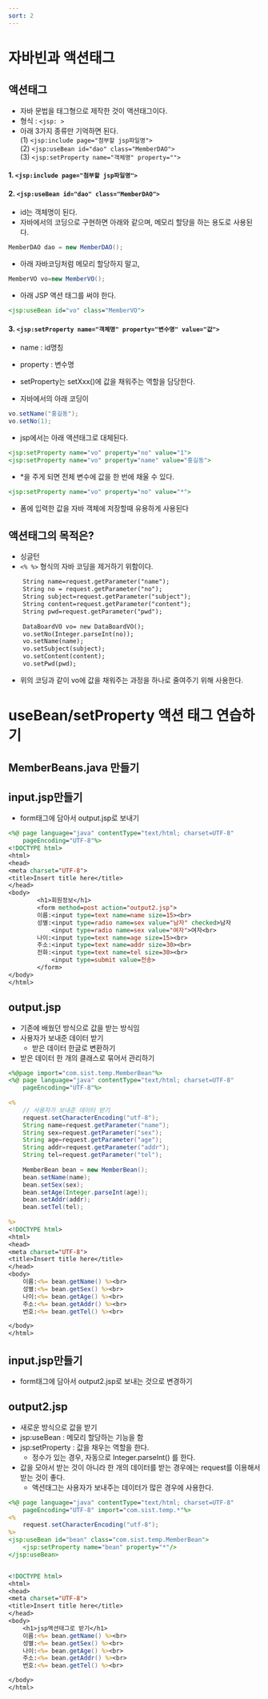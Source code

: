 ```yaml
---
sort: 2
---
```


# 자바빈과 액션태그

## 액션태그

- 자바 문법을 태그형으로 제작한 것이 액션태그이다.
- 형식 : ```<jsp: >```
- 아래 3가지 종류만 기억하면 된다. <br>
(1) ```<jsp:include page="첨부할 jsp파일명">``` <br>
  (2) ```<jsp:useBean id="dao" class="MemberDAO">``` <br>
  (3) ```<jsp:setProperty name="객체명" property="">```



#### 1. ```<jsp:include page="첨부할 jsp파일명">```





#### 2. ```<jsp:useBean id="dao" class="MemberDAO">```
- id는 객체명이 된다.
- 자바에서의 코딩으로 구현하면 아래와 같으며, 메모리 할당을 하는 용도로 사용된다.

```JAVA
MemberDAO dao = new MemberDAO();
```

- 아래 자바코딩처럼 메모리 할당하지 말고, 

```java
MemberVO vo=new MemberVO();
```

- 아래 JSP 액션 태그를 써야 한다.

```jsp
<jsp:useBean id="vo" class="MemberVO">
```


#### 3. ```<jsp:setProperty name="객체명" property="변수명" value="값">```
- name : id명칭
- property : 변수명
- setProperty는 setXxx()에 값을 채워주는 역할을 담당한다.


- 자바에서의 아래 코딩이

```java
vo.setName("홍길동");
vo.setNo(1);
```
- jsp에서는 아래 액션태그로 대체된다.

```jsp
<jsp:setProperty name="vo" property="no" value="1">
<jsp:setProperty name="vo" property="name" value="홍길동">
```

- *을 주게 되면 전체 변수에 값을 한 번에 채울 수 있다.

```jsp
<jsp:setProperty name="vo" property="no" value="*">
```

- 폼에 입력한 값을 자바 객체에 저장할때 유용하게 사용된다



## 액션태그의 목적은?
- 싱글턴
- ```<% %>``` 형식의 자바 코딩을 제거하기 위함이다.

```jsp
	String name=request.getParameter("name");
	String no = request.getParameter("no");
	String subject=request.getParameter("subject");
	String content=request.getParameter("content");
	String pwd=request.getParameter("pwd");
	
	DataBoardVO vo= new DataBoardVO();
	vo.setNo(Integer.parseInt(no));
	vo.setName(name);
	vo.setSubject(subject);
	vo.setContent(content);
	vo.setPwd(pwd);
```

- 위의 코딩과 같이 vo에 값을 채워주는 과정을 하나로 줄여주기 위해 사용한다.







# useBean/setProperty 액션 태그 연습하기

## MemberBeans.java 만들기

## input.jsp만들기
- form태그에 담아서 output.jsp로 보내기

```jsp
<%@ page language="java" contentType="text/html; charset=UTF-8"
    pageEncoding="UTF-8"%>
<!DOCTYPE html>
<html>
<head>
<meta charset="UTF-8">
<title>Insert title here</title>
</head>
<body>
		<h1>회원정보</h1>
		<form method=post action="output2.jsp">
		이름:<input type=text name=name size=15><br>
		성별:<input type=radio name=sex value="남자" checked>남자
			<input type=radio name=sex value="여자">여자<br>
		나이:<input type=text name=age size=15><br>
		주소:<input type=text name=addr size=30><br>
		전화:<input type=text name=tel size=30><br>
			<input type=submit value=전송>
		</form>
</body>
</html>
```

## output.jsp
- 기존에 배웠던 방식으로 값을 받는 방식임
- 사용자가 보내준 데이터 받기
  - 받은 데이터 한글로 변환하기 
- 받은 데이터 한 개의 클래스로 묶어서 관리하기

```jsp
<%@page import="com.sist.temp.MemberBean"%>
<%@ page language="java" contentType="text/html; charset=UTF-8"
    pageEncoding="UTF-8"%>
    
<%
	// 사용자가 보내준 데이터 받기
	request.setCharacterEncoding("utf-8");
	String name=request.getParameter("name");
	String sex=request.getParameter("sex");
	String age=request.getParameter("age");
	String addr=request.getParameter("addr");
	String tel=request.getParameter("tel");
	
	MemberBean bean = new MemberBean();
	bean.setName(name);
	bean.setSex(sex);
	bean.setAge(Integer.parseInt(age));
	bean.setAddr(addr);
	bean.setTel(tel);
	
%>
<!DOCTYPE html>
<html>
<head>
<meta charset="UTF-8">
<title>Insert title here</title>
</head>
<body>
	이름:<%= bean.getName() %><br>
	성별:<%= bean.getSex() %><br>
	나이:<%= bean.getAge() %><br>
	주소:<%= bean.getAddr() %><br>
	번호:<%= bean.getTel() %><br>

</body>
</html>
```

## input.jsp만들기
- form태그에 담아서 output2.jsp로 보내는 것으로 변경하기

## output2.jsp
- 새로운 방식으로 값을 받기
- jsp:useBean : 메모리 할당하는 기능을 함
- jsp:setProperty : 값을 채우는 역할을 한다.
  - 정수가 있는 경우, 자동으로 Integer.parseInt() 를 한다. 
- 값을 모아서 받는 것이 아니라 한 개의 데이터를 받는 경우에는 request를 이용해서 받는 것이 좋다.
  - 액션태그는 사용자가 보내주는 데이터가 많은 경우에 사용한다.
  
```jsp
<%@ page language="java" contentType="text/html; charset=UTF-8"
    pageEncoding="UTF-8" import="com.sist.temp.*"%>
<%
	request.setCharacterEncoding("utf-8");
%>
<jsp:useBean id="bean" class="com.sist.temp.MemberBean">
	<jsp:setProperty name="bean" property="*"/>
</jsp:useBean>


<!DOCTYPE html>
<html>
<head>
<meta charset="UTF-8">
<title>Insert title here</title>
</head>
<body>
	<h1>jsp액션태그로 받기</h1>
	이름:<%= bean.getName() %><br>
	성별:<%= bean.getSex() %><br>
	나이:<%= bean.getAge() %><br>
	주소:<%= bean.getAddr() %><br>
	번호:<%= bean.getTel() %><br>

</body>
</html>
```
